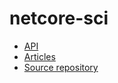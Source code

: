 # netcore-sci

- [API](api)
- [Articles](articles/intro.md)
- [Source repository](https://github.com/devel0/netcore-sci)
